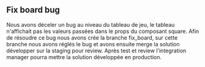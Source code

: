 ## Fix board bug
Nous avons déceler un bug au niveau du tableau de jeu, le tableau n'affichait pas les valeurs passées dans le props du composant square. Afin de résoudre ce bug nous avons crée la branche fix_board, sur cette branche nous avons réglés le bug et avons ensuite merge la solution développer sur la staging pour review. Après test et review l'integration manager pourra mettre la solution développée en production.